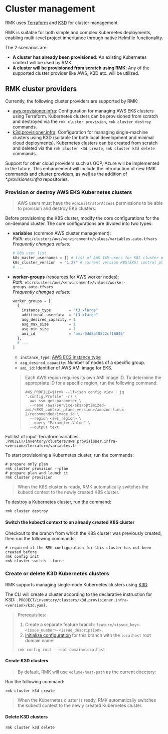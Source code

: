 # Cluster management

RMK uses [Terraform](https://www.terraform.io/) and [K3D](https://k3d.io) for cluster management.

RMK is suitable for both simple and complex Kubernetes deployments, enabling multi-level project inheritance through native Helmfile functionality.

The 2 scenarios are:
- **A cluster has already been provisioned:** An existing Kubernetes context will be used by RMK.
- **A cluster will be provisioned from scratch using RMK**: Any of the supported cluster provider like AWS, K3D etc. will be utilized.

## RMK cluster providers

Currently, the following cluster providers are supported by RMK:
- [aws.provisioner.infra](https://github.com/edenlabllc/aws.provisioner.infra): Configuration for managing AWS EKS
  clusters using Terraform. Kubernetes clusters can be provisioned from scratch and destroyed 
  via the `rmk cluster provision`, `rmk cluster destroy` commands.
- [k3d.provisioner.infra](https://github.com/edenlabllc/k3d.provisioner.infra): Configuration for managing
  single-machine clusters using K3D (suitable for both local development and minimal cloud deployments). 
  Kubernetes clusters can be created from scratch and deleted via the `rmk cluster k3d create`, `rmk cluster k3d delete` commands.

Support for other cloud providers such as GCP, Azure will be implemented in the future.
This enhancement will include the introduction of new RMK commands and cluster providers, as well as the addition of _*.provisioner.infra_ repositories.

### Provision or destroy AWS EKS Kubernetes clusters

> AWS users must have the `AdministratorAccess` permissions to be able to provision and destroy EKS clusters.

Before provisioning the K8S cluster, modify the core configurations for the on-demand cluster. 
The core configurations are divided into two types:

- **variables** (common AWS cluster management): \
  _Path:_ `etc/clusters/aws/<environment>/values/variables.auto.tfvars` \
  _Frequently changed values:_
  ```terraform
  # k8s user list
  k8s_master_usernames = [] # list of AWS IAM users for K8S cluster management
  k8s_cluster_version  = "1.27" # current version K8S(EKS) control plane
  # ...
  ```

- **worker-groups** (resources for AWS worker nodes): \
  _Path:_ `etc/clusters/aws/<environment>/values/worker-groups.auto.tfvars` \
  _Frequently changed values:_
  ```terraform
  worker_groups = [
    {
      instance_type        = "t3.xlarge"
      additional_userdata  = "t3.xlarge"
      asg_desired_capacity = 1
      asg_max_size         = 1
      asg_min_size         = 1
      ami_id               = "ami-0dd8af8522cf16846"
    },
    # ...
  ]
  ```

    - `instance_type`: [AWS EC2 instance type](https://aws.amazon.com/ec2/instance-types)
    - `asg_desired_capacity`: Number of nodes of a specific group.
    - `ami_id`: Identifier of AWS AMI image for EKS.

  > Each AWS region requires its own AMI image ID. To determine the appropriate ID for a specific region, run the following command:
  > ```shell
  > AWS_PROFILE=$(rmk --lf=json config view | jq '.config.Profile' -r) \
  >   aws ssm get-parameter \
  >   --name /aws/service/eks/optimized-ami/<EKS_control_plane_version>/amazon-linux-2/recommended/image_id \
  >   --region <aws_region> \
  >   --query "Parameter.Value" \
  >   --output text
  > ```

Full list of input Terraform variables: `.PROJECT/inventory/clusters/aws.provisioner.infra-<version>/terraform/variables.tf`

To start provisioning a Kubernetes cluster, run the commands:

```shell
# prepare only plan
rmk cluster provision --plan
# prepare plan and launch it
rmk cluster provision
```

> When the K8S cluster is ready, RMK automatically switches the kubectl context to the newly created K8S cluster.

To destroy a Kubernetes cluster, run the command:

```shell
rmk cluster destroy
```

#### Switch the kubectl context to an already created K8S cluster

Checkout to the branch from which the K8S cluster was previously created, then run the following commands:

```shell
# required if the RMK configuration for this cluster has not been created before
rmk config init
rmk cluster switch --force
```

### Create or delete K3D Kubernetes clusters

RMK supports managing single-node Kubernetes clusters using [K3D](https://k3d.io).

The CLI will create a cluster according to the declarative instruction for K3D: 
`.PROJECT/inventory/clusters/k3d.provisioner.infra-<version>/k3d.yaml`.

> Prerequisites:
> 1. Create a separate feature branch: `feature/<issue_key>-<issue_number>-<issue_description>`.
> 2. [Initialize configuration](../rmk-configuration-management.md#initialization-of-rmk-configuration) for this branch with the `localhost` root domain name:
> ```shell
> rmk config init --root-domain=localhost
> ```

#### Create K3D clusters

> By default, RMK will use `volume-host-path` as the current directory:

Run the following command:

```shell
rmk cluster k3d create
```

> When the Kubernetes cluster is ready, RMK automatically switches the kubectl context to the newly created Kubernetes cluster.

#### Delete K3D clusters

```shell
rmk cluster k3d delete
```
